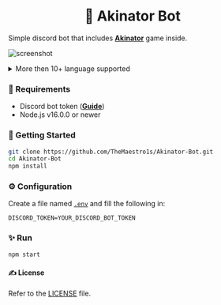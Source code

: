 <h1 align="center">🧞 Akinator Bot</h1>

Simple discord bot that includes [**Akinator**](https://en.akinator.com) game inside.

![screenshot](https://i.ibb.co/q7bHS7k/image.png)

<details>
<summary>More then 10+ language supported</summary>

![screenshot](https://i.ibb.co/hYWWnkc/image.png)
</details>

### 📌 Requirements

- Discord bot token ([**Guide**](https://discordjs.guide/preparations/setting-up-a-bot-application.html#creating-your-bot))
- Node.js v16.0.0 or newer

### 🚀 Getting Started

```bash
git clone https://github.com/TheMaestro1s/Akinator-Bot.git
cd Akinator-Bot
npm install
```

### ⚙️ Configuration

Create a file named [`.env`](.env.example) and fill the following in:

```
DISCORD_TOKEN=YOUR_DISCORD_BOT_TOKEN
```

### ✨ Run
```bash
npm start
```

#### ✍️ License
Refer to the [LICENSE](LICENSE) file.

<!-- START template/donate.md -->
<!-- END template/donate.md -->
